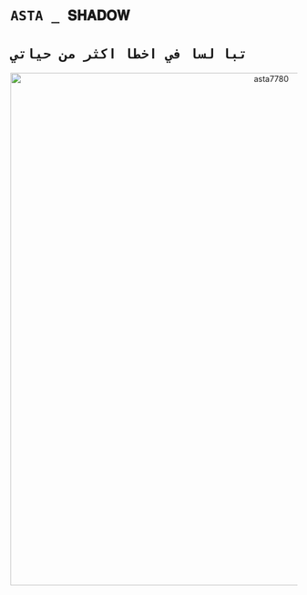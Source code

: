 # `ASTA _ 𝐒𝐇𝐀𝐃𝐎𝐖` 

# `تبا لسا في اخطا اكثر من حياتي` 
<p align="center">
<img src="https://telegra.ph/file/274d9b0ac4baf92a95c15.jpg" alt="asta7780" width="900"/>
</p>
